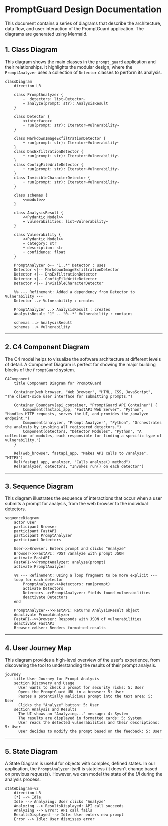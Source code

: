 # PromptGuard Design Documentation

This document contains a series of diagrams that describe the architecture, data flow, and user interaction of the PromptGuard application. The diagrams are generated using Mermaid.

## 1. Class Diagram

This diagram shows the main classes in the `prompt_guard` application and their relationships. It highlights the modular design, where the `PromptAnalyzer` uses a collection of `Detector` classes to perform its analysis.

```mermaid
classDiagram
    direction LR

    class PromptAnalyzer {
        - _detectors: list~Detector~
        + analyze(prompt: str): AnalysisResult
    }

    class Detector {
        <<interface>>
        + run(prompt: str): Iterator~Vulnerability~
    }

    class MarkdownImageExfiltrationDetector {
        + run(prompt: str): Iterator~Vulnerability~
    }
    class DnsExfiltrationDetector {
        + run(prompt: str): Iterator~Vulnerability~
    }
    class ConfigFileWriteDetector {
        + run(prompt: str): Iterator~Vulnerability~
    }
    class InvisibleCharacterDetector {
        + run(prompt: str): Iterator~Vulnerability~
    }

    class schemas {
        <<module>>
    }

    class AnalysisResult {
        <<Pydantic Model>>
        + vulnerabilities: list~Vulnerability~
    }

    class Vulnerability {
        <<Pydantic Model>>
        + category: str
        + description: str
        + confidence: float
    }

    PromptAnalyzer o-- "1..*" Detector : uses
    Detector <|-- MarkdownImageExfiltrationDetector
    Detector <|-- DnsExfiltrationDetector
    Detector <|-- ConfigFileWriteDetector
    Detector <|-- InvisibleCharacterDetector

    %% --- Refinement: Added a dependency from Detector to Vulnerability ---
    Detector ..> Vulnerability : creates

    PromptAnalyzer ..> AnalysisResult : creates
    AnalysisResult "1" -- "0..*" Vulnerability : contains

    schemas ..> AnalysisResult
    schemas ..> Vulnerability
```

---

## 2. C4 Component Diagram

The C4 model helps to visualize the software architecture at different levels of detail. A Component Diagram is perfect for showing the major building blocks of the `PromptGuard` system.

```mermaid
C4Component
    title Component Diagram for PromptGuard

    Container(web_browser, "Web Browser", "HTML, CSS, JavaScript", "The client-side user interface for submitting prompts.")

    Container_Boundary(api_container, "PromptGuard API Container") {
        Component(fastapi_app, "FastAPI Web Server", "Python", "Handles HTTP requests, serves the UI, and provides the /analyze endpoint.")
        Component(analyzer, "Prompt Analyzer", "Python", "Orchestrates the analysis by invoking all registered detectors.")
        Component(detectors, "Detector Modules", "Python", "A collection of modules, each responsible for finding a specific type of vulnerability.")
    }

    Rel(web_browser, fastapi_app, "Makes API calls to /analyze", "HTTPS")
    Rel(fastapi_app, analyzer, "Calls analyze() method")
    Rel(analyzer, detectors, "Invokes run() on each detector")
```

---

## 3. Sequence Diagram

This diagram illustrates the sequence of interactions that occur when a user submits a prompt for analysis, from the web browser to the individual detectors.

```mermaid
sequenceDiagram
    actor User
    participant Browser
    participant FastAPI
    participant PromptAnalyzer
    participant Detectors

    User->>Browser: Enters prompt and clicks "Analyze"
    Browser->>FastAPI: POST /analyze with prompt JSON
    activate FastAPI
    FastAPI->>PromptAnalyzer: analyze(prompt)
    activate PromptAnalyzer

    %% --- Refinement: Using a loop fragment to be more explicit ---
    loop for each detector
        PromptAnalyzer->>Detectors: run(prompt)
        activate Detectors
        Detectors-->>PromptAnalyzer: Yields found vulnerabilities
        deactivate Detectors
    end

    PromptAnalyzer-->>FastAPI: Returns AnalysisResult object
    deactivate PromptAnalyzer
    FastAPI-->>Browser: Responds with JSON of vulnerabilities
    deactivate FastAPI
    Browser->>User: Renders formatted results
```

---

## 4. User Journey Map

This diagram provides a high-level overview of the user's experience, from discovering the tool to understanding the results of their prompt analysis.

```mermaid
journey
    title User Journey for Prompt Analysis
    section Discovery and Usage
      User wants to check a prompt for security risks: 5: User
      Opens the PromptGuard URL in a browser: 5: User
      Pastes a potentially malicious prompt into the text area: 5: User
      Clicks the "Analyze" button: 5: User
    section Analysis and Results
      The UI shows an "Analyzing..." message: 4: System
      The results are displayed in formatted cards: 5: System
      User reads the detected vulnerabilities and their descriptions: 5: User
      User decides to modify the prompt based on the feedback: 5: User
```

---

## 5. State Diagram

A State Diagram is useful for objects with complex, defined states. In our application, the `PromptAnalyzer` itself is stateless (it doesn't change based on previous requests). However, we can model the state of the *UI* during the analysis process.

```mermaid
stateDiagram-v2
    direction LR
    [*] --> Idle
    Idle --> Analyzing: User clicks "Analyze"
    Analyzing --> ResultsDisplayed: API call succeeds
    Analyzing --> Error: API call fails
    ResultsDisplayed --> Idle: User enters new prompt
    Error --> Idle: User dismisses error
```
